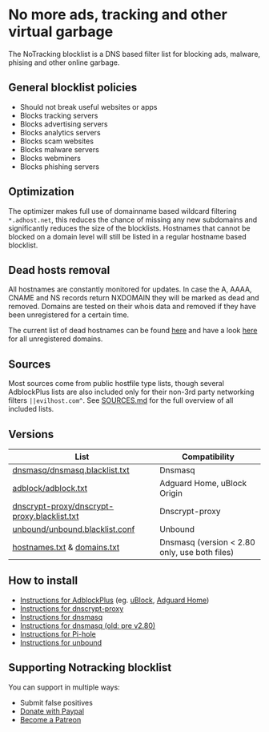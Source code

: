 # No more ads, tracking and other virtual garbage
The NoTracking blocklist is a DNS based filter list for blocking ads, malware, phising and other online garbage.

## General blocklist policies
 - Should not break useful websites or apps
 - Blocks tracking servers
 - Blocks advertising servers
 - Blocks analytics servers
 - Blocks scam websites
 - Blocks malware servers
 - Blocks webminers
 - Blocks phishing servers
 
## Optimization
The optimizer makes full use of domainname based wildcard filtering `*.adhost.net`, this reduces the chance of missing any new subdomains and significantly reduces the size of the blocklists. Hostnames that cannot be blocked on a domain level will still be listed in a regular hostname based blocklist.

## Dead hosts removal
All hostnames are constantly monitored for updates. In case the A, AAAA, CNAME and NS records return NXDOMAIN they will be marked as dead and removed. Domains are tested on their whois data and removed if they have been unregistered for a certain time.

The current list of dead hostnames can be found [here](https://github.com/notracking/hosts-blocklists-scripts/blob/master/hostnames.dead.txt) and have a look [here](https://github.com/notracking/hosts-blocklists-scripts/blob/master/domains.dead.txt) for all unregistered domains.

## Sources
Most sources come from public hostfile type lists, though several AdblockPlus lists are also included only for their non-3rd party networking filters `||evilhost.com^`. See [SOURCES.md](SOURCES.md) for the full overview of all included lists.

## Versions
| List | Compatibility |
| ------------- | ------------- |
| [dnsmasq/dnsmasq.blacklist.txt](https://github.com/notracking/hosts-blocklists/raw/master/dnsmasq/dnsmasq.blacklist.txt) | Dnsmasq |
| [adblock/adblock.txt](https://github.com/notracking/hosts-blocklists/raw/master/adblock/adblock.txt)| Adguard Home, uBlock Origin |
| [dnscrypt-proxy/dnscrypt-proxy.blacklist.txt](https://github.com/notracking/hosts-blocklists/raw/master/dnscrypt-proxy/dnscrypt-proxy.blacklist.txt)| Dnscrypt-proxy |
| [unbound/unbound.blacklist.conf](https://github.com/notracking/hosts-blocklists/raw/master/unbound/unbound.blacklist.conf)| Unbound |
| [hostnames.txt](https://github.com/notracking/hosts-blocklists/raw/master/hostnames.txt) & [domains.txt](https://github.com/notracking/hosts-blocklists/raw/master/domains.txt)| Dnsmasq (version < 2.80 only, use both files) |

## How to install
 - [Instructions for AdblockPlus](https://github.com/notracking/hosts-blocklists/wiki/Install-AdblockPlus) (eg. [uBlock](https://github.com/gorhill/uBlock), [Adguard Home](https://github.com/AdguardTeam/AdGuardHome/))
 - [Instructions for dnscrypt-proxy](https://github.com/notracking/hosts-blocklists/wiki/Install-dnscrypt-proxy)
 - [Instructions for dnsmasq](https://github.com/notracking/hosts-blocklists/wiki/Install-dnsmasq)
 - [Instructions for dnsmasq (old: pre v2.80)](https://github.com/notracking/hosts-blocklists/wiki/Install-dnsmasq-(old:-pre-v2.80))
 - [Instructions for Pi-hole](https://github.com/notracking/hosts-blocklists/wiki/Install-pi-hole)
 - [Instructions for unbound](https://github.com/notracking/hosts-blocklists/wiki/Install-unbound)

## Supporting Notracking blocklist
You can support in multiple ways:
 - Submit false positives
 - [Donate with Paypal](https://www.paypal.com/cgi-bin/webscr?cmd=_s-xclick&hosted_button_id=VPTVYWY3B7XWG&source=url)
 - [Become a Patreon](https://www.patreon.com/notracking)
